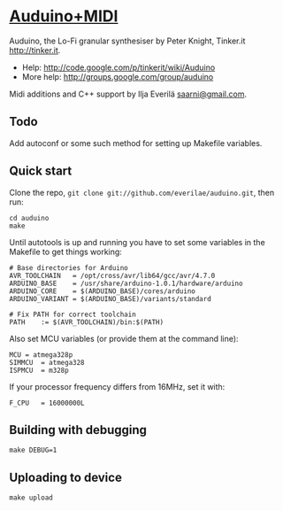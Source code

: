 [Auduino+MIDI](http://github.com/everilae/auduino/)
===================================================

Auduino, the Lo-Fi granular synthesiser by Peter Knight, Tinker.it http://tinker.it.

* Help: http://code.google.com/p/tinkerit/wiki/Auduino
* More help: http://groups.google.com/group/auduino

Midi additions and C++ support by Ilja Everilä <saarni@gmail.com>.

Todo
----

Add autoconf or some such method for setting up Makefile variables.

Quick start
-----------

Clone the repo, `git clone git://github.com/everilae/auduino.git`, then run:

```
cd auduino
make
```

Until autotools is up and running you have to set some variables in the Makefile to get things working:

```
# Base directories for Arduino
AVR_TOOLCHAIN	= /opt/cross/avr/lib64/gcc/avr/4.7.0
ARDUINO_BASE	= /usr/share/arduino-1.0.1/hardware/arduino
ARDUINO_CORE	= $(ARDUINO_BASE)/cores/arduino
ARDUINO_VARIANT	= $(ARDUINO_BASE)/variants/standard

# Fix PATH for correct toolchain
PATH	:= $(AVR_TOOLCHAIN)/bin:$(PATH)
```

Also set MCU variables (or provide them at the command line):

```
MCU	= atmega328p
SIMMCU	= atmega328
ISPMCU	= m328p
```

If your processor frequency differs from 16MHz, set it with:

```
F_CPU	= 16000000L
```

Building with debugging
-----------------------

```
make DEBUG=1
```

Uploading to device
-------------------

```
make upload
```
